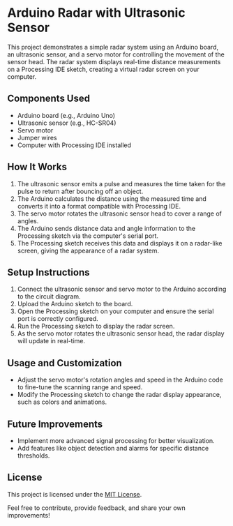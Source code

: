 # Arduino Radar with Ultrasonic Sensor

This project demonstrates a simple radar system using an Arduino board, an ultrasonic sensor, and a servo motor for controlling the movement of the sensor head. The radar system displays real-time distance measurements on a Processing IDE sketch, creating a virtual radar screen on your computer.

## Components Used
- Arduino board (e.g., Arduino Uno)
- Ultrasonic sensor (e.g., HC-SR04)
- Servo motor
- Jumper wires
- Computer with Processing IDE installed

## How It Works
1. The ultrasonic sensor emits a pulse and measures the time taken for the pulse to return after bouncing off an object.
2. The Arduino calculates the distance using the measured time and converts it into a format compatible with Processing IDE.
3. The servo motor rotates the ultrasonic sensor head to cover a range of angles.
4. The Arduino sends distance data and angle information to the Processing sketch via the computer's serial port.
5. The Processing sketch receives this data and displays it on a radar-like screen, giving the appearance of a radar system.

## Setup Instructions
1. Connect the ultrasonic sensor and servo motor to the Arduino according to the circuit diagram.
2. Upload the Arduino sketch to the board.
3. Open the Processing sketch on your computer and ensure the serial port is correctly configured.
4. Run the Processing sketch to display the radar screen.
5. As the servo motor rotates the ultrasonic sensor head, the radar display will update in real-time.

## Usage and Customization
- Adjust the servo motor's rotation angles and speed in the Arduino code to fine-tune the scanning range and speed.
- Modify the Processing sketch to change the radar display appearance, such as colors and animations.

## Future Improvements
- Implement more advanced signal processing for better visualization.
- Add features like object detection and alarms for specific distance thresholds.

## License
This project is licensed under the [MIT License](LICENSE).

Feel free to contribute, provide feedback, and share your own improvements!
